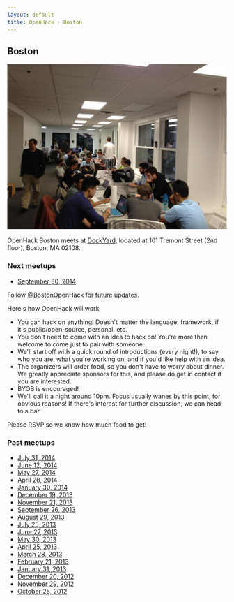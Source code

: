 ```yaml
---
layout: default
title: OpenHack - Boston
---
```


## Boston

![boston](/boston/boston.jpg)

OpenHack Boston meets at [DockYard](http://dockyard.com), located at 101
Tremont Street (2nd floor), Boston, MA 02108.

### Next meetups

* [September 30, 2014](https://guestlistapp.com/events/287724)

Follow [@BostonOpenHack](https://twitter.com/BostonOpenHack) for future
updates.

Here's how OpenHack will work:

* You can hack on anything! Doesn't matter the language, framework, if it's
  public/open-source, personal, etc.
* You don't need to come with an idea to hack on! You're more than welcome to
  come just to pair with someone.
* We'll start off with a quick round of introductions (every night!), to say who
  you are, what you're working on, and if you'd like help with an idea.
* The organizers will order food, so you don't have to worry about dinner.
  We greatly appreciate sponsors for this, and please do get in contact if
  you are interested.
* BYOB is encouraged!
* We'll call it a night around 10pm. Focus usually wanes by this point, for
  obvious reasons! If there's interest for further discussion, we can head to a
  bar.

Please RSVP so we know how much food to get!

### Past meetups

* [July 31, 2014](https://guestlistapp.com/events/273198)
* [June 12, 2014](https://guestlistapp.com/events/260202)
* [May 27, 2014](https://guestlistapp.com/events/258114)
* [April 28, 2014](http://guestli.st/249969)
* [January 30, 2014](http://www.meetup.com/Boston-Ember-js/events/160542412/)
* [December 19, 2013](http://www.meetup.com/Boston-Ember-js/events/154894722/)
* [November 21, 2013](http://guestlistapp.com/events/212394)
* [September 26, 2013](http://www.meetup.com/Boston-Ember-js/events/140201602/)
* [August 29, 2013](https://guestlistapp.com/events/177726)
* [July 25, 2013](https://guestlistapp.com/events/172200)
* [June 27, 2013](https://guestlistapp.com/events/169779)
* [May 30, 2013](https://guestlistapp.com/events/162957)
* [April 25, 2013](https://guestlistapp.com/events/160761)
* [March 28, 2013](https://guestlistapp.com/events/150240)
* [February 21, 2013](https://guestlistapp.com/events/150231)
* [January 31, 2013](https://guestlistapp.com/events/145317)
* [December 20, 2012](https://guestlistapp.com/events/138702)
* [November 29, 2012](https://guestlistapp.com/events/132555)
* [October 25, 2012](http://reefpoints.dockyard.com/community/2012/10/26/openhack-boston.html)
